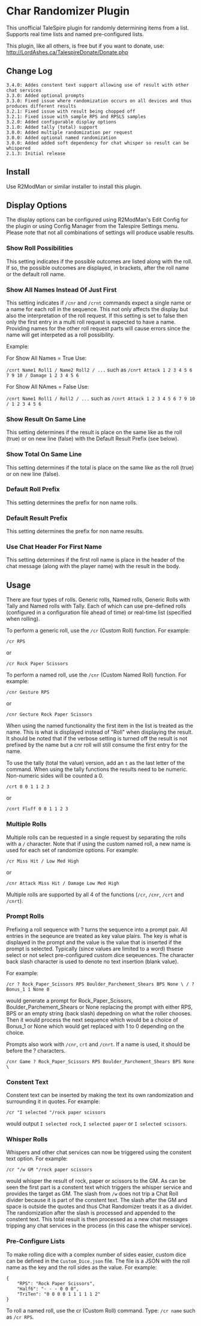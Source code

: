 # Char Randomizer Plugin

This unofficial TaleSpire plugin for randomly determining items from a list.
Supports real time lists and named pre-configured lists.

This plugin, like all others, is free but if you want to donate, use: http://LordAshes.ca/TalespireDonate/Donate.php

## Change Log

```
3.4.0: Addes constent text support allowing use of result with other chat services
3.3.0: Added optional prompts
3.3.0: Fixed issue where randomization occurs on all devices and thus produces different results
3.2.1: Fixed issue with result being chopped off
3.2.1: Fixed issue with sample RPS and RPSLS samples
3.2.0: Added configurable display options
3.1.0: Added tally (total) support
3.0.0: Added multiple randomization per request
3.0.0: Added optional named randomization
3.0.0: Added added soft dependency for chat whisper so result can be whispered
2.1.3: Initial release
```

## Install

Use R2ModMan or similar installer to install this plugin.

## Display Options

The display options can be configured using R2ModMan's Edit Config for the plugin or using Config Manager
from the Talespire Settings menu. Please note that not all combinations of settings will produce usable
results.

### Show Roll Possibilities

This setting indicates if the possible outcomes are listed along with the roll. If so, the possible
outcomes are displayed, in brackets, after the roll name or the default roll name.

### Show All Names Instead Of Just First

This setting indicates if ``/cnr`` and ``/crnt`` commands expect a single name or a name for each
roll in the sequence. This not only affects the display but also the interpretation of the roll request.
If this setting is set to false then only the first entry in a multi roll request is expected to have
a name. Providing names for the other roll request parts will cause errors since the name will get
interpeted as a roll possibility.

Example: 

For Show All Names = True Use:

``/cnrt Name1 Roll1 / Name2 Roll2 / ...`` such as ``/cnrt Attack 1 2 3 4 5 6 7 9 10 / Damage 1 2 3 4 5 6``

For Show All NAmes = False Use:

``/cnrt Name1 Roll1 / Roll2 / ...`` such as ``/cnrt Attack 1 2 3 4 5 6 7 9 10 / 1 2 3 4 5 6``

### Show Result On Same Line

This setting determines if the result is place on the same like as the roll (true) or on new line
(false) with the Default Result Prefix (see below).

### Show Total On Same Line

This setting determines if the total is place on the same like as the roll (true) or on new line (false).

### Default Roll Prefix

This setting determines the prefix for non name rolls.

### Default Result Prefix

This setting determines the prefix for non name results.

### Use Chat Header For First Name

This setting determines if the first roll name is place in the header of the chat message (along with the
player name) with the result in the body.

## Usage

There are four types of rolls. Generic rolls, Named rolls, Generic Rolls with Tally and Named rolls with Tally.
Each of which can use pre-defined rolls (configured in a configuration file ahead of time) or real-time list
(specified when rolling).

To perform a generic roll, use the ``/cr`` (Custom Roll) function. For example:

``/cr RPS`` 

or

``/cr Rock Paper Scissors``

To perform a named roll, use the ``/cnr`` (Custom Named Roll) function. For example:

``/cnr Gesture RPS`` 

or

``/cnr Gecture Rock Paper Scissors``

When using the named functionality the first item in the list is treated as the name. This is what is displayed instead
of "Roll" when displaying the result. It should be noted that if the verbose setting is turned off the result is not
prefixed by the name but a cnr roll will still consume the first entry for the name.

To use the tally (total the value) version, add an ``t`` as the last letter of the command. When using the tally functions
the results need to be numeric. Non-numeric sides will be counted a 0.

``/crt 0 0 1 1 2 3`` 

or

``/cnrt Fluff 0 0 1 1 2 3`` 

### Multiple Rolls

Multiple rolls can be requested in a single request by separating the rolls with a ``/`` character. Note that if using
the custom named roll, a new name is used for each set of randomize options. For example:

``/cr Miss Hit / Low Med High``

or

``/cnr Attack Miss Hit / Damage Low Med High``

Multiple rolls are supported by all 4 of the functions (``/cr``, ``/cnr``, ``/crt`` and ``/cnrt``).
 
### Prompt Rolls

Prefixing a roll sequence with ? turns the sequence into a prompt pair. All entries in the seqeunce are treated as
key value plairs. The key is what is displayed in the prompt and the value is the value that is inserted if the
prompt is selected. Typically (since values are limited to a word) thsese select or not select pre-configured custom
dice seqeuences. The character back slash character is used to denote no text insertion (blank value).

For example:

``/cr ? Rock_Paper_Scissors RPS Boulder_Parchement_Shears BPS None \ / ? Bonus_1 1 None 0``

would generate a prompt for Rock_Paper_Scissors, Boulder_Parchement_Shears or None replacing the prompt with either RPS,
BPS or an empty string (back slash) depedning on what the roller chooses. Then it would process the next sequence which
would be a choice of Bonus_1 or None which would get replaced with 1 to 0 depending on the choice.

Prompts also work with ``/cnr``, ``crt`` and ``/cnrt``. If a name is used, it should be before the ? characters.

``/cnr Game ? Rock_Paper_Scissors RPS Boulder_Parchement_Shears BPS None \``
 
### Constent Text

Constent text can be inserted by making the text its own randomization and surrounding it in quotes. For example:

``/cr "I selected "/rock paper scissors``

would output ``I selected rock``, ``I selected paper`` or ``I selected scissors``.

### Whisper Rolls

Whispers and other chat services can now be triggered using the constent text option. For example:

``/cr "/w GM "/rock paper scissors``

would whisper the result of rock, paper or scissors to the GM. As can be seen the first part is a constent text which
triggers the whisper service and provides the target as GM. The slash from ``/w`` does not trip a Chat Roll divider
because it is part of the constent text. The slash after the GM and space is outside the quotes and thus Chat Randomizer
treats it as a divider. The randomization after the slash is processed and appended to the constent text. This total
result is then processed as a new chat messages tripping any chat services in the process (in this case the whisper
service).
 
### Pre-Configure Lists

To make rolling dice with a complex number of sides easier, custom dice can be defined in the ``Custom_Dice.json`` file.
The file is a JSON with the roll name as the key and the roll sides as the value. For example:
```
{
	"RPS": "Rock Paper Scissors",
	"Half6": "- - - 0 0 0",
	"TriTen": "0 0 0 0 1 1 1 1 1 2"
}
```
To roll a named roll, use the cr (Custom Roll) command. Type: ``/cr name`` such as ``/cr RPS``.
